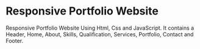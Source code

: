 # Responsive Portfolio Website 
Responsive Portfolio Website Using Html, Css and JavaScript. It contains a Header, Home, About, Skills, Qualification, Services, Portfolio, Contact and Footer.
